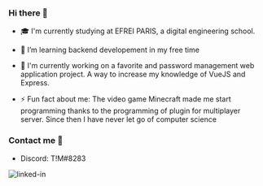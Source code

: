 ### Hi there 👋

- 🎓 I'm currently studying at EFREI PARIS, a digital engineering school. 
- 🌱 I’m learning backend developement in my free time
- 🔭 I'm currently working on a favorite and password management web application project. A way to increase my knowledge of VueJS and Express.

- ⚡ Fun fact about me: The video game Minecraft made me start programming thanks to the programming of plugin for multiplayer server. Since then I have never let go of computer science

### Contact me 📳

- Discord: T!M#8283

[<img align="left" alt="linked-in" src="https://img.shields.io/badge/linkedin-%230077B5.svg?&style=for-the-badge&logo=linkedin&logoColor=white" />](https://www.linkedin.com/in/tfougeron/)



<!--
**Izerty/Izerty** is a ✨ _special_ ✨ repository because its `README.md` (this file) appears on your GitHub profile.

Here are some ideas to get you started:

- 🔭 I’m currently working on ...
- 🌱 I’m currently learning ...
- 👯 I’m looking to collaborate on ...
- 🤔 I’m looking for help with ...
- 💬 Ask me about ...
- 📫 How to reach me: ...
- 😄 Pronouns: ...
- ⚡ Fun fact: ...
-->
